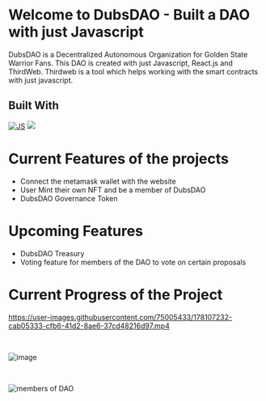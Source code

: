 # Welcome to DubsDAO - Built a DAO with just Javascript
DubsDAO is a Decentralized Autonomous Organization for Golden State Warrior Fans. This DAO is created with just Javascript, React.js and ThirdWeb. Thirdweb is a tool which helps working with the smart contracts with just javascript.

## Built With
[![JS](https://img.shields.io/badge/javascript%20-%23323330.svg?&style=for-the-badge&logo=javascript&logoColor=%23F7DF1E)](https://github.com/Vedant-Jayesh-Oza/DubsDAO/search?l=javascript) <img src="https://img.shields.io/badge/React-20232A?style=for-the-badge&logo=react&logoColor=61DAFB"> 

# Current Features of the projects 
- Connect the metamask wallet with the website 
- User Mint their own NFT and be a member of DubsDAO
- DubsDAO Governance Token 

# Upcoming Features 
- DubsDAO Treasury 
- Voting feature for members of the DAO to vote on certain proposals

# Current Progress of the Project


https://user-images.githubusercontent.com/75005433/178107232-cab05333-cfb6-41d2-8ae6-37cd48216d97.mp4

<br>

![image](https://user-images.githubusercontent.com/75005433/178105454-2d0cdf6c-89a0-48c9-a38a-78350f65a626.png)

<br>

![members of DAO ](https://user-images.githubusercontent.com/75005433/180264837-9a7d2ad2-d376-46e3-9963-957663f15bca.png)
